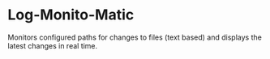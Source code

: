 # Log-Monito-Matic
Monitors configured paths for changes to files (text based) and displays the latest changes in real time.  
